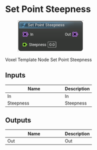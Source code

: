 # Set Point Steepness

<div align="left" data-full-width="false">

<figure><img src="set_point_steepness.png" alt=""><figcaption></figcaption></figure>

</div>

Voxel Template Node Set Point Steepness

## Inputs

<table>
<thead><tr><th width="170">Name</th><th>Description</th></tr></thead>
<tbody>
<tr><td>In</td><td>In</td></tr>
<tr><td>Steepness</td><td>Steepness</td></tr>
</tbody>
</table>

## Outputs

<table>
<thead><tr><th width="170">Name</th><th>Description</th></tr></thead>
<tbody>
<tr><td>Out</td><td>Out</td></tr>
</tbody>
</table>